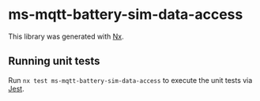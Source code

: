 # ms-mqtt-battery-sim-data-access

This library was generated with [Nx](https://nx.dev).

## Running unit tests

Run `nx test ms-mqtt-battery-sim-data-access` to execute the unit tests via [Jest](https://jestjs.io).
